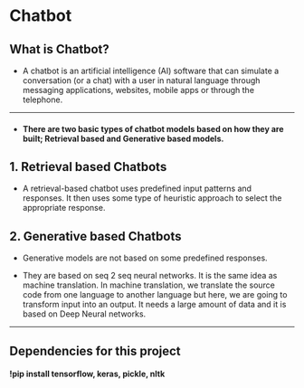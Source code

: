 # Chatbot

## What is Chatbot? 

* A chatbot is an artificial intelligence (AI) software that can simulate a conversation (or a chat) with a user in natural language through messaging applications, websites, mobile apps or through the telephone.

---

* #### There are two basic types of chatbot models based on how they are built; Retrieval based and Generative based models.

## 1. Retrieval based Chatbots
* A retrieval-based chatbot uses predefined input patterns and responses. It then uses some type of heuristic approach to select the appropriate response.

## 2. Generative based Chatbots
* Generative models are not based on some predefined responses.

* They are based on seq 2 seq neural networks. It is the same idea as machine translation. In machine translation, we translate the source code from one language to another language but here, we are going to transform input into an output. It needs a large amount of data and it is based on Deep Neural networks.

---
## Dependencies for this project
#### !pip install tensorflow, keras, pickle, nltk
